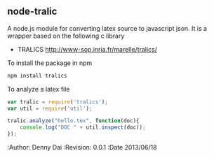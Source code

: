 ## node-tralic
A node.js module for converting latex source to javascript json. It is a wrapper based on the following c library 

* TRALICS <http://www-sop.inria.fr/marelle/tralics/>


To install the package in npm 
```javascript
npm install tralics
```

To analyze a latex file 
```javascript 
var tralic = require('tralics');
var util = require('util');

tralic.analyze("hello.tex", function(doc){
    console.log("DOC " + util.inspect(doc));
});
```

:Author: Denny Dai
:Revision: 0.0.1
:Date 2013/06/18 

